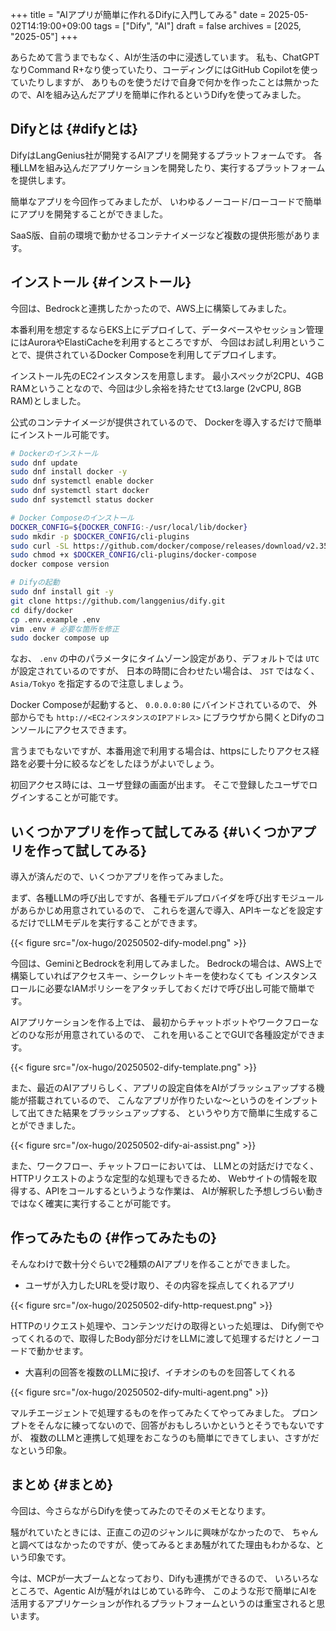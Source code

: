 +++
title = "AIアプリが簡単に作れるDifyに入門してみる"
date = 2025-05-02T14:19:00+09:00
tags = ["Dify", "AI"]
draft = false
archives = [2025, "2025-05"]
+++

あらためて言うまでもなく、AIが生活の中に浸透しています。
私も、ChatGPTなりCommand R+なり使っていたり、コーディングにはGitHub Copilotを使っていたりしますが、
ありものを使うだけで自身で何かを作ったことは無かったので、AIを組み込んだアプリを簡単に作れるというDifyを使ってみました。


## Difyとは {#difyとは}

DifyはLangGenius社が開発するAIアプリを開発するプラットフォームです。
各種LLMを組み込んだアプリケーションを開発したり、実行するプラットフォームを提供します。

簡単なアプリを今回作ってみましたが、
いわゆるノーコード/ローコードで簡単にアプリを開発することができました。

SaaS版、自前の環境で動かせるコンテナイメージなど複数の提供形態があります。


## インストール {#インストール}

今回は、Bedrockと連携したかったので、AWS上に構築してみました。

本番利用を想定するならEKS上にデプロイして、データベースやセッション管理にはAuroraやElastiCacheを利用するところですが、
今回はお試し利用ということで、提供されているDocker Composeを利用してデプロイします。

インストール先のEC2インスタンスを用意します。
最小スペックが2CPU、4GB RAMということなので、今回は少し余裕を持たせてt3.large (2vCPU, 8GB RAM)としました。

公式のコンテナイメージが提供されているので、
Dockerを導入するだけで簡単にインストール可能です。

```bash { caption="インストールコマンド" }
# Dockerのインストール
sudo dnf update
sudo dnf install docker -y
sudo dnf systemctl enable docker
sudo dnf systemctl start docker
sudo dnf systemctl status docker

# Docker Composeのインストール
DOCKER_CONFIG=${DOCKER_CONFIG:-/usr/local/lib/docker}
sudo mkdir -p $DOCKER_CONFIG/cli-plugins
sudo curl -SL https://github.com/docker/compose/releases/download/v2.35.1/docker-compose-linux-x86_64 -o $DOCKER_CONFIG/cli-plugins/docker-compose
sudo chmod +x $DOCKER_CONFIG/cli-plugins/docker-compose
docker compose version

# Difyの起動
sudo dnf install git -y
git clone https://github.com/langgenius/dify.git
cd dify/docker
cp .env.example .env
vim .env # 必要な箇所を修正
sudo docker compose up
```

なお、 `.env` の中のパラメータにタイムゾーン設定があり、デフォルトでは `UTC` が設定されているのですが、
日本の時間に合わせたい場合は、 `JST` ではなく、 `Asia/Tokyo` を指定するので注意しましょう。

Docker Composeが起動すると、 `0.0.0.0:80` にバインドされているので、
外部からでも `http://<EC2インスタンスのIPアドレス>` にブラウザから開くとDifyのコンソールにアクセスできます。

言うまでもないですが、本番用途で利用する場合は、httpsにしたりアクセス経路を必要十分に絞るなどをしたほうがよいでしょう。

初回アクセス時には、ユーザ登録の画面が出ます。
そこで登録したユーザでログインすることが可能です。


## いくつかアプリを作って試してみる {#いくつかアプリを作って試してみる}

導入が済んだので、いくつかアプリを作ってみました。

まず、各種LLMの呼び出しですが、各種モデルプロバイダを呼び出すモジュールがあらかじめ用意されているので、
これらを選んで導入、APIキーなどを設定するだけでLLMモデルを実行することができます。

{{< figure src="/ox-hugo/20250502-dify-model.png" >}}

今回は、GeminiとBedrockを利用してみました。
Bedrockの場合は、AWS上で構築していればアクセスキー、シークレットキーを使わなくても
インスタンスロールに必要なIAMポリシーをアタッチしておくだけで呼び出し可能で簡単です。

AIアプリケーションを作る上では、
最初からチャットボットやワークフローなどのひな形が用意されているので、
これを用いることでGUIで各種設定ができます。

{{< figure src="/ox-hugo/20250502-dify-template.png" >}}

また、最近のAIアプリらしく、アプリの設定自体をAIがブラッシュアップする機能が搭載されているので、
こんなアプリが作りたいな〜というのをインプットして出てきた結果をブラッシュアップする、
というやり方で簡単に生成することができました。

{{< figure src="/ox-hugo/20250502-dify-ai-assist.png" >}}

また、ワークフロー、チャットフローにおいては、
LLMとの対話だけでなく、HTTPリクエストのような定型的な処理もできるため、
Webサイトの情報を取得する、APIをコールするというような作業は、
AIが解釈した予想しづらい動きではなく確実に実行することが可能です。


## 作ってみたもの {#作ってみたもの}

そんなわけで数十分ぐらいで2種類のAIアプリを作ることができました。

-   ユーザが入力したURLを受け取り、その内容を採点してくれるアプリ

{{< figure src="/ox-hugo/20250502-dify-http-request.png" >}}

HTTPのリクエスト処理や、コンテンツだけの取得といった処理は、
Dify側でやってくれるので、取得したBody部分だけをLLMに渡して処理するだけとノーコードで動かせます。

-   大喜利の回答を複数のLLMに投げ、イチオシのものを回答してくれる

{{< figure src="/ox-hugo/20250502-dify-multi-agent.png" >}}

マルチエージェントで処理するものを作ってみたくてやってみました。
プロンプトをそんなに練ってないので、回答がおもしろいかというとそうでもないですが、
複数のLLMと連携して処理をおこなうのも簡単にできてしまい、さすがだなという印象。


## まとめ {#まとめ}

今回は、今さらながらDifyを使ってみたのでそのメモとなります。

騒がれていたときには、正直この辺のジャンルに興味がなかったので、
ちゃんと調べてはなかったのですが、使ってみるとまあ騒がれてた理由もわかるな、という印象です。

今は、MCPが一大ブームとなっており、Difyも連携ができるので、
いろいろなところで、Agentic AIが騒がれはじめている昨今、
このような形で簡単にAIを活用するアプリケーションが作れるプラットフォームというのは重宝されると思います。
